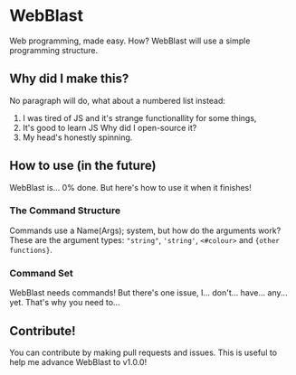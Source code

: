 # WebBlast
Web programming, made easy. How? WebBlast will use a simple programming structure.

## Why did I make this?
No paragraph will do, what about a numbered list instead:
1. I was tired of JS and it's strange functionallity for some things,
2. It's good to learn JS
Why did I open-source it?
1. My head's honestly spinning.

## How to use (in the future)
WebBlast is... 0% done. But here's how to use it when it finishes!

### The Command Structure
Commands use a Name(Args); system, but how do the arguments work?
These are the argument types: `"string"`, `'string'`, `<#colour>` and `{other functions}`.

### Command Set
WebBlast needs commands! But there's one issue, I... don't... have... any... yet.
That's why you need to...

## Contribute!
You can contribute by making pull requests and issues.
This is useful to help me advance WebBlast to v1.0.0!
